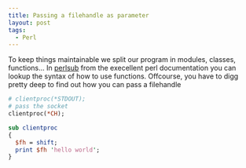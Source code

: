 ```yaml
---
title: Passing a filehandle as parameter
layout: post
tags:
  - Perl
---
```

To keep things maintainable we split our program in modules, classes, functions... In [perlsub](http://perldoc.perl.org/perlsub.html) from the execellent perl documentation you can lookup the syntax of how to use functions. Offcourse, you have to digg pretty deep to find out how you can pass a filehandle

```perl
# clientproc(*STDOUT);
# pass the socket
clientproc(*CH);

sub clientproc  
{
  $fh = shift;  
  print $fh 'hello world';
}
```
